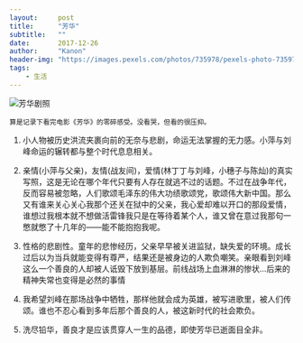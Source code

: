 ```yaml
---
layout:     post
title:      "芳华"
subtitle:   ""
date:       2017-12-26
author:     "Kanon"
header-img: "https://images.pexels.com/photos/735978/pexels-photo-735978.jpeg?w=940&h=650&auto=compress&cs=tinysrgb"
tags:
    - 生活
---
```


![芳华剧照](https://img3.doubanio.com/view/photo/l/public/p2507227732.webp)
```
算是记录下看完电影《芳华》的零碎感受。没看哭，但看的很压抑。
```
1. 小人物被历史洪流夹裹向前的无奈与悲剧，命运无法掌握的无力感。小萍与刘峰命运的辗转都与整个时代息息相关。

2. 亲情(小萍与父亲)，友情(战友间)，爱情(林丁丁与刘峰，小穗子与陈灿)的真实写照，这是无论在哪个年代只要有人存在就逃不过的话题。不过在战争年代，反而容易被忽略，人们歌颂毛泽东的伟大功绩歌颂党，歌颂伟大新中国。那么又有谁来关心关心我那个还关在狱中的父亲，我心爱却难以开口的那段爱情，谁想过我根本就不想做活雷锋我只是在等待着某个人，谁又曾在意过我那句一憋就憋了十几年的——能不能抱抱我呢。

3. 性格的悲剧性。童年的悲惨经历，父亲早早被关进监狱，缺失爱的环境。成长过后以为当兵就能变得有尊严，结果还是被身边的人欺负嘲笑。亲眼看到刘峰这么一个善良的人却被人诋毁下放到基层。前线战场上血淋淋的惨状…后来的精神失常也变得是必然的事情

4. 我希望刘峰在那场战争中牺牲，那样他就会成为英雄，被写进歌里，被人们传颂。谁也不忍心看到多年后那个善良的人，被这新时代的社会欺负。

5. 洗尽铅华，善良才是应该贯穿人一生的品德，即使芳华已逝面目全非。
